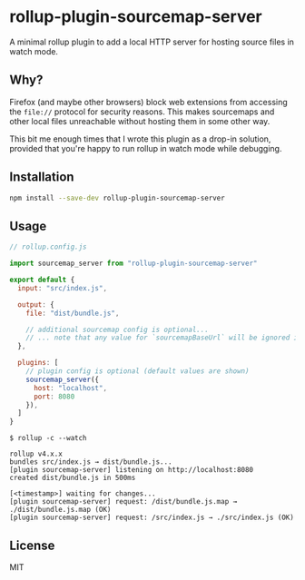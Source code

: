 # rollup-plugin-sourcemap-server

A minimal rollup plugin to add a local HTTP server for hosting source files in watch mode.

## Why?

Firefox (and maybe other browsers) block web extensions from accessing the `file://` protocol for security reasons. This makes sourcemaps and other local files unreachable without hosting them in some other way.

This bit me enough times that I wrote this plugin as a drop-in solution, provided that you're happy to run rollup in watch mode while debugging.

## Installation

```bash
npm install --save-dev rollup-plugin-sourcemap-server
```

## Usage

```javascript
// rollup.config.js

import sourcemap_server from "rollup-plugin-sourcemap-server"

export default {
  input: "src/index.js",

  output: {
    file: "dist/bundle.js",

    // additional sourcemap config is optional...
    // ... note that any value for `sourcemapBaseUrl` will be ignored in watch mode.
  },

  plugins: [
    // plugin config is optional (default values are shown)
    sourcemap_server({
      host: "localhost",
      port: 8080
    }),
  ]
}
```

```
$ rollup -c --watch

rollup v4.x.x
bundles src/index.js → dist/bundle.js...
[plugin sourcemap-server] listening on http://localhost:8080
created dist/bundle.js in 500ms

[<timestamp>] waiting for changes...
[plugin sourcemap-server] request: /dist/bundle.js.map → ./dist/bundle.js.map (OK)
[plugin sourcemap-server] request: /src/index.js → ./src/index.js (OK)
```

## License

MIT
